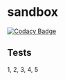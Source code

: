 # sandbox

[![Codacy Badge](https://app.codacy.com/project/badge/Grade/8d87b4e2f6d34e0ea76f510af93ac2f6)](https://www.codacy.com/gh/codacy-docs/sandbox/dashboard?utm_source=github.com&amp;utm_medium=referral&amp;utm_content=codacy-docs/sandbox&amp;utm_campaign=Badge_Grade)

## Tests

1, 2, 3, 4, 5
